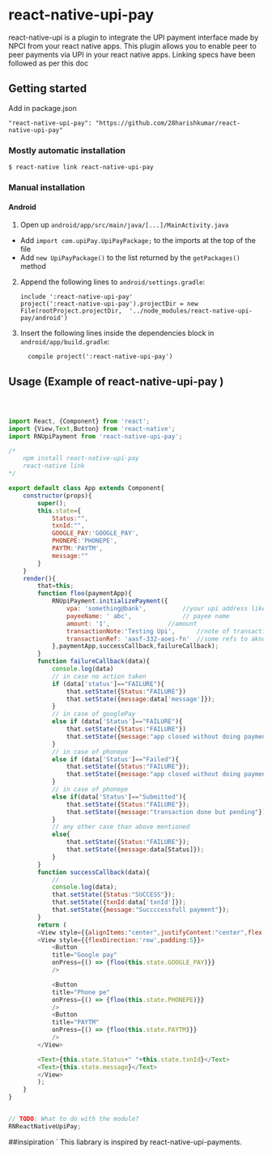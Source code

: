 
# react-native-upi-pay
react-native-upi is a plugin to integrate the UPI payment interface made by NPCI from your react native apps. This plugin allows you to enable peer to peer payments via UPI in your react native apps. Linking specs have been followed as per this doc

## Getting started

Add in package.json

`"react-native-upi-pay": "https://github.com/28harishkumar/react-native-upi-pay"`

### Mostly automatic installation

`$ react-native link react-native-upi-pay`

### Manual installation

#### Android

1. Open up `android/app/src/main/java/[...]/MainActivity.java`
  - Add `import com.upiPay.UpiPayPackage;` to the imports at the top of the file
  - Add `new UpiPayPackage()` to the list returned by the `getPackages()` method
2. Append the following lines to `android/settings.gradle`:
  	```
  	include ':react-native-upi-pay'
  	project(':react-native-upi-pay').projectDir = new File(rootProject.projectDir, 	'../node_modules/react-native-upi-pay/android')
  	```
3. Insert the following lines inside the dependencies block in `android/app/build.gradle`:
  	```
      compile project(':react-native-upi-pay')
  	```


## Usage (Example of react-native-upi-pay )
```javascript



import React, {Component} from 'react';
import {View,Text,Button} from 'react-native'; 
import RNUpiPayment from 'react-native-upi-pay';

/*
    npm install react-native-upi-pay
    react-native link
*/

export default class App extends Component{
    constructor(props){
        super();
        this.state={
            Status:"", 
            txnId:"",
            GOOGLE_PAY:'GOOGLE_PAY',
			PHONEPE:'PHONEPE',
			PAYTM:'PAYTM',
            message:""
        }
    }
    render(){
        that=this;
        function floo(paymentApp){
            RNUpiPayment.initializePayment({
                vpa: 'something@bank',  		//your upi address like 12345464896@okhdfcbank
                payeeName: ' abc',   			// payee name 
                amount: '1',				//amount
                transactionNote:'Testing Upi',		//note of transaction
                transactionRef: 'aasf-332-aoei-fn'	//some refs to aknowledge the transaction
            },paymentApp,successCallback,failureCallback);
        }
        function failureCallback(data){
            console.log(data)
            // in case no action taken
            if (data['status']=="FAILURE"){
                that.setState({Status:"FAILURE"})
                that.setState({message:data['message']});
            }
            // in case of googlePay
            else if (data['Status']=="FAILURE"){
                that.setState({Status:"FAILURE"})
                that.setState({message:"app closed without doing payment"});;
            }
            // in case of phonepe
            else if (data['Status']=="Failed"){
                that.setState({Status:"FAILURE"});
                that.setState({message:"app closed without doing payment"});
            }
            // in case of phonepe
            else if(data['Status']=="Submitted"){
                that.setState({Status:"FAILURE"});
                that.setState({message:"transaction done but pending"});
            }
            // any other case than above mentioned
            else{
                that.setState({Status:"FAILURE"});
                that.setState({message:data[Status]});
            }
        }
        function successCallback(data){
            //
            console.log(data);
            that.setState({Status:"SUCCESS"});
            that.setState({txnId:data['txnId']});
            that.setState({message:"Succccessfull payment"});
        }
        return (
        <View style={{alignItems:"center",justifyContent:"center",flex:1}}>
        <View style={{flexDirection:'row',padding:5}}>
			<Button
			title="Google pay"
			onPress={() => {floo(this.state.GOOGLE_PAY)}}
			/>

			<Button
			title="Phone pe"
			onPress={() => {floo(this.state.PHONEPE)}}
			/>
			<Button
			title="PAYTM"
			onPress={() => {floo(this.state.PAYTM)}}
			/>
		</View>

        <Text>{this.state.Status+" "+this.state.txnId}</Text>
        <Text>{this.state.message}</Text>
        </View>
        );
    }
}


// TODO: What to do with the module?
RNReactNativeUpiPay;
```
  ##insipiration 
  ` This liabrary is inspired by react-native-upi-payments.
